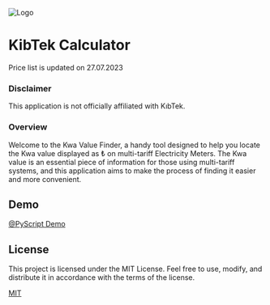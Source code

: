 
![Logo](https://www.kibtek.com/wp-content/themes/kibtek4/images/logo-1036884328.png)


# KibTek Calculator
Price list is updated on 27.07.2023

### Disclaimer
This application is not officially affiliated with KıbTek.

### Overview
Welcome to the Kwa Value Finder, a handy tool designed to help you locate the Kwa value displayed as ₺ on multi-tariff Electricity Meters. The Kwa value is an essential piece of information for those using multi-tariff systems, and this application aims to make the process of finding it easier and more convenient.


## Demo

[@PyScript Demo](devecy.com)


## License

This project is licensed under the MIT License. Feel free to use, modify, and distribute it in accordance with the terms of the license.

[MIT](https://choosealicense.com/licenses/mit/)

